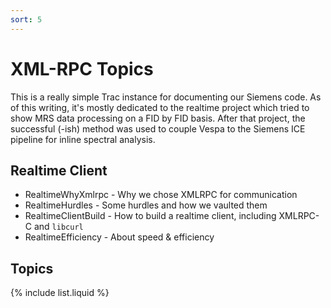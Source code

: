 ```yaml
---
sort: 5
---
```


# XML-RPC Topics

This is a really simple Trac instance for documenting our Siemens code. As of this writing, it's mostly dedicated to the realtime project which tried to show MRS data processing on a FID by FID basis.  After that project, the successful (-ish) method was used to couple Vespa to the Siemens ICE pipeline for inline spectral analysis.

## Realtime Client
 * RealtimeWhyXmlrpc - Why we chose XMLRPC for communication
 * RealtimeHurdles - Some hurdles and how we vaulted them
 * RealtimeClientBuild - How to build a realtime client, including XMLRPC-C and `libcurl`
 * RealtimeEfficiency - About speed & efficiency

## Topics

{% include list.liquid %}